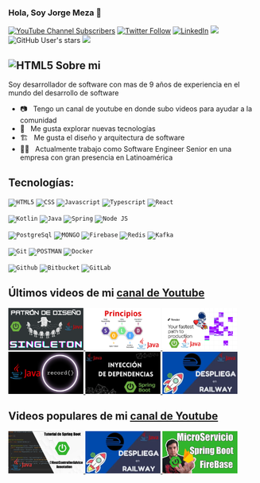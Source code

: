 ### Hola, Soy Jorge Meza 👋

[![YouTube Channel Subscribers](https://img.shields.io/youtube/channel/subscribers/UCKLYlrbPnf9DdfqxKkYbHOQ?style=social)](https://www.youtube.com/channel/UCKLYlrbPnf9DdfqxKkYbHOQ?sub_confirmation=1)
[![Twitter Follow](https://img.shields.io/twitter/follow/JorgeMezaP7?style=social)](https://twitter.com/JorgeMezaP7)
[![LinkedIn](https://img.shields.io/badge/linkedin-%230077B5.svg?style=normal&logo=linkedin&logoColor=white)](https://www.linkedin.com/in/jorge-meza-b5401236)
![](https://img.shields.io/github/followers/jorgemezapaz?label=follow&logo=github&style=flat-square)
![GitHub User's stars](https://img.shields.io/github/stars/jorgemezapaz?label=%E2%AD%90GitHub%20stars&style=flat-square)
![](https://komarev.com/ghpvc/?username=jorgemezapaz&style=flat-square&color=ff69b4)

## <img height="50" src="https://www.vectorlogo.zone/logos/github/github-icon.svg" alt="HTML5"/> Sobre mi

Soy desarrollador de software con mas de 9 años de experiencia en el mundo del desarrollo de software

- 📷 &nbsp; Tengo un canal de youtube en donde subo videos para ayudar a la comunidad
- 🤔 &nbsp; Me gusta explorar nuevas tecnologías
- 🏗️ &nbsp; Me gusta el diseño y arquitectura de software
- 🧑‍💼 &nbsp; Actualmente trabajo como Software Engineer Senior en una empresa con gran presencia en Latinoamérica

## Tecnologías:

<code><img height="40" src="https://www.vectorlogo.zone/logos/w3_html5/w3_html5-icon.svg" alt="HTML5"/></code>
<code><img height="50" src="https://www.vectorlogo.zone/logos/w3_css/w3_css-official.svg" alt="CSS"/></code>
<code><img height="50" src="https://upload.vectorlogo.zone/logos/javascript/images/239ec8a4-163e-4792-83b6-3f6d96911757.svg" alt="Javascript"/></code>
<code><img height="50" src="https://www.vectorlogo.zone/logos/typescriptlang/typescriptlang-icon.svg" alt="Typescript"/></code>
<code><img height="50" src="https://cdn.iconscout.com/icon/free/png-256/react-3-1175109.png" alt="React"/></code>

<code><img height="40" src="https://www.vectorlogo.zone/logos/kotlinlang/kotlinlang-icon.svg" alt="Kotlin"/></code>
<code><img height="50" src="https://cdn.iconscout.com/icon/free/png-256/java-60-1174953.png" alt="Java"/></code>
<code><img height="40" src="https://raw.githubusercontent.com/bablubambal/All_logo_and_pictures/7c0ac2ceb9f9d24992ec393d11fa7337d2f92466/frameworks/spring.svg" alt="Spring"/></code>
<code><img height="40" src="https://cdn.iconscout.com/icon/free/png-256/node-js-1-1174935.png" alt="Node JS"/></code>

<code><img height="50" src="https://www.vectorlogo.zone/logos/postgresql/postgresql-vertical.svg" alt="PostgreSql"/></code>
<code><img height="50" src="https://davidrengifo.files.wordpress.com/2017/09/mongodb-logo.png" alt="MONGO"/></code>
<code><img height="50" src="https://www.vectorlogo.zone/logos/firebase/firebase-icon.svg" alt="Firebase"/></code>
<code><img height="50" src="https://raw.githubusercontent.com/bablubambal/All_logo_and_pictures/7c0ac2ceb9f9d24992ec393d11fa7337d2f92466/databases/redis.svg" alt="Redis"/></code>
<code><img height="50" src="https://www.vectorlogo.zone/logos/apache_kafka/apache_kafka-ar21.svg" alt="Kafka"/></code>


<code><img height="50" src="https://www.vectorlogo.zone/logos/git-scm/git-scm-icon.svg" alt="Git"/></code>
<code><img height="50" src="https://cdn.iconscout.com/icon/free/png-256/postman-3521648-2945092.png" alt="POSTMAN"/></code>
<code><img height="50" src="https://raw.githubusercontent.com/bablubambal/All_logo_and_pictures/7c0ac2ceb9f9d24992ec393d11fa7337d2f92466/cloud/docker.svg" alt="Docker"/></code>

<code><img height="50" src="https://raw.githubusercontent.com/bablubambal/All_logo_and_pictures/7c0ac2ceb9f9d24992ec393d11fa7337d2f92466/cloud/github.svg" alt="Github"/></code>
<code><img height="50" src="https://raw.githubusercontent.com/bablubambal/All_logo_and_pictures/7c0ac2ceb9f9d24992ec393d11fa7337d2f92466/cloud/bitbucketV2.svg" alt="Bitbucket"/></code>
<code><img height="50" src="https://raw.githubusercontent.com/bablubambal/All_logo_and_pictures/7c0ac2ceb9f9d24992ec393d11fa7337d2f92466/cloud/gitlab.svg" alt="GitLab"/></code>

## Últimos videos de mi [canal de Youtube](https://www.youtube.com/channel/UCKLYlrbPnf9DdfqxKkYbHOQ)

<a href='https://youtu.be/4vsUheS9jt8' target='_blank'>
  <img width='30%' src='./img/Singleton.png' alt='Patron de diseño - singleton' />
</a>
<a href='https://youtu.be/5iAplhF2CrY' target='_blank'>
  <img width='30%' src='./img/Principios.png' alt='Principios Solid' />
</a>
<a href='https://youtu.be/aZMUofmZQr8' target='_blank'>
  <img width='30%' src='./img/Despliegues en render.png' alt='Despliega tu api en render' />
</a>
<a href='https://youtu.be/yTLoTnDa0WA' target='_blank'>
  <img width='30%' src='./img/Java record.png' alt='Java record' />
</a>
<a href='https://youtu.be/A6ndrcq-WBQ' target='_blank'>
  <img width='30%' src='./img/10.webp' alt='3 Formas de realizar inyección de dependencias - Spring boot' />
</a>
<a href='https://youtu.be/4uaS90tCM18' target='_blank'>
  <img width='30%' src='./img/09.webp' alt='Despliega tu API con Spring boot en menos de 5 minuto con Railway!! 🚀🚀🚀' />
</a>

## Videos populares de mi [canal de Youtube](https://www.youtube.com/channel/UCKLYlrbPnf9DdfqxKkYbHOQ)

<a href='https://youtu.be/GfIL78RxEx8' target='_blank'>
  <img width='30%' src='./img/top 1.webp' alt='Spring Boot Avanzado - Manejo de excepciones nivel Pro' />
</a>
<a href='https://youtu.be/4uaS90tCM18' target='_blank'>
  <img width='30%' src='./img/09.webp' alt='Despliega tu API con Spring boot en menos de 5 minuto con Railway!! 🚀🚀🚀' />
</a>
<a href='https://youtu.be/wixOf-3BL44' target='_blank'>
  <img width='30%' src='./img/Spring boot con firebase.webp' alt='Springboot con Firebase' />
</a>

